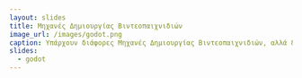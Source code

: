 ```yaml
---
layout: slides
title: Μηχανές Δημιουργίας Βιντεοπαιχνιδιών
image_url: /images/godot.png
caption: Υπάρχουν διάφορες Μηχανές Δημιουργίας Βιντεοπαιχνιδιών, αλλά δεν δίνουν όλες τα ίδια εργαλεία. Μερικές είναι φτιαγμένες για 2D παιδχνίδια , άλλες σε 3D και άλλες για την δημιουργία Virtual Reality παιχνιδιών.
slides:
  - godot
---
```

